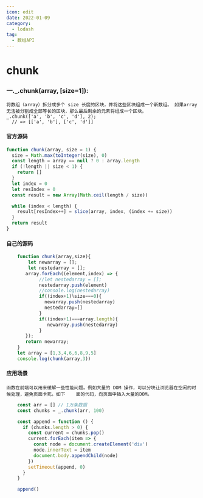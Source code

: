 ```yaml
---
icon: edit
date: 2022-01-09
category:
  - lodash
tag:
  - 数组API
---
```

# chunk
### 一._.chunk(array, [size=1]):
    将数组（array）拆分成多个 size 长度的区块，并将这些区块组成一个新数组。 如果array 无法被分割成全部等长的区块，那么最后剩余的元素将组成一个区块。
    _.chunk(['a', 'b', 'c', 'd'], 2);
      // => [['a', 'b'], ['c', 'd']]
#### 官方源码
```javascript
function chunk(array, size = 1) {
  size = Math.max(toInteger(size), 0)
  const length = array == null ? 0 : array.length
  if (!length || size < 1) {
    return []
  }
  let index = 0
  let resIndex = 0
  const result = new Array(Math.ceil(length / size))    

  while (index < length) {
    result[resIndex++] = slice(array, index, (index += size))
  }
  return result
}    
```
#### 自己的源码
```javascript
    function chunk(array,size){
        let newarray = [];
        let nestedarray = [];
       array.forEach((element,index) => {
            //let nestedarray = [];
            nestedarray.push(element)
            //console.log(nestedarray)
            if((index+1)%size===0){
              newarray.push(nestedarray)
              nestedarray=[]
            }
            if((index+1)===array.length){
               newarray.push(nestedarray)
            }
       });
       return newarray;
    }
    let array = [1,3,4,6,6,8,9,5]
    console.log(chunk(array,3))
```
#### 应用场景
    函数在前端可以用来缓解一些性能问题。例如大量的 DOM 操作，可以分块让浏览器在空闲的时候处理，避免页面卡死。如下    面的代码，向页面中插入大量的DOM。
```javascript
    const arr = [] // 1万条数据
    const chunks = _.chunk(arr, 100)    

    const append = function () {
      if (chunks.length > 0) {
        const current = chunks.pop()
        current.forEach(item => {
          const node = document.createElement('div')
          node.innerText = item
          document.body.appendChild(node)
        })
        setTimeout(append, 0)
      }
    }

    append()
  ```